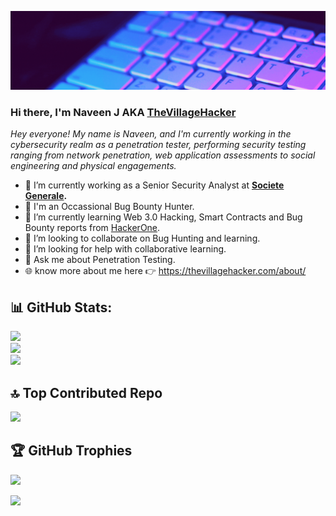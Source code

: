 ![img](https://github.com/thevillagehacker/thevillagehacker/blob/master/Do%20Hacks%20to%20Secure.gif?raw=true)

### Hi there, I'm Naveen J AKA [TheVillageHacker](https://twitter.com/thevillagehackr)

*Hey everyone! My name is Naveen, and I'm currently working in the cybersecurity realm as a penetration tester, performing security testing ranging from network penetration, web application assessments to social engineering and physical engagements.*

- 🔭 I’m currently working as a Senior Security Analyst at **[Societe Generale](https://www.societegenerale.com/en).**
- 🐞 I'm an Occassional Bug Bounty Hunter.
- 📖 I’m currently learning Web 3.0 Hacking, Smart Contracts and Bug Bounty reports from [HackerOne](https://hackerone.com).
- 👯 I’m looking to collaborate on Bug Hunting and learning.
- 🤔 I’m looking for help with collaborative learning.
- 💬 Ask me about Penetration Testing.
- 🌐 know more about me here 👉 https://thevillagehacker.com/about/

## 📊 GitHub Stats:
![](https://github-readme-stats.vercel.app/api?username=thevillagehacker&theme=github_dark&hide_border=true&include_all_commits=false&count_private=false)<br/>
![](https://github-readme-streak-stats.herokuapp.com/?user=thevillagehacker&theme=github_dark&hide_border=true)<br/>
![](https://github-readme-stats.vercel.app/api/top-langs/?username=thevillagehacker&theme=github_dark&hide_border=true&include_all_commits=false&count_private=false&layout=compact)

## 🔝 Top Contributed Repo
![](https://github-contributor-stats.vercel.app/api?username=thevillagehacker&limit=5&theme=github_dark&combine_all_yearly_contributions=true&hide_border=true)

## 🏆 GitHub Trophies
![](https://github-profile-trophy.vercel.app/?username=thevillagehacker&theme=github_dark&no-frame=false&no-bg=true&margin-w=4)

[![](https://visitcount.itsvg.in/api?id=thevillagehacker&icon=0&color=0)](https://visitcount.itsvg.in)
